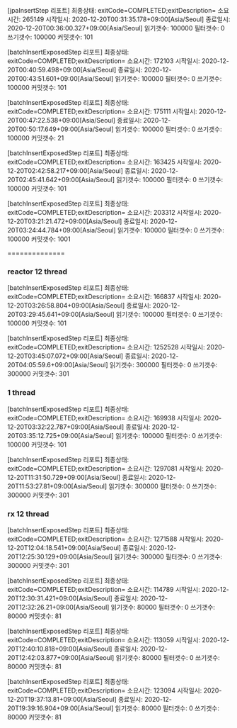 

[jpaInsertStep 리포트]
최종상태: exitCode=COMPLETED;exitDescription=
소요시간: 265149
시작일시: 2020-12-20T00:31:35.178+09:00[Asia/Seoul]
종료일시: 2020-12-20T00:36:00.327+09:00[Asia/Seoul]
읽기갯수: 100000
필터갯수: 0
쓰기갯수: 100000
커밋갯수: 101


[batchInsertExposedStep 리포트]
최종상태: exitCode=COMPLETED;exitDescription=
소요시간: 172103
시작일시: 2020-12-20T00:40:59.498+09:00[Asia/Seoul]
종료일시: 2020-12-20T00:43:51.601+09:00[Asia/Seoul]
읽기갯수: 100000
필터갯수: 0
쓰기갯수: 100000
커밋갯수: 101

[batchInsertExposedStep 리포트]
최종상태: exitCode=COMPLETED;exitDescription=
소요시간: 175111
시작일시: 2020-12-20T00:47:22.538+09:00[Asia/Seoul]
종료일시: 2020-12-20T00:50:17.649+09:00[Asia/Seoul]
읽기갯수: 100000
필터갯수: 0
쓰기갯수: 100000
커밋갯수: 21

[batchInsertExposedStep 리포트]
최종상태: exitCode=COMPLETED;exitDescription=
소요시간: 163425
시작일시: 2020-12-20T02:42:58.217+09:00[Asia/Seoul]
종료일시: 2020-12-20T02:45:41.642+09:00[Asia/Seoul]
읽기갯수: 100000
필터갯수: 0
쓰기갯수: 100000
커밋갯수: 101

[batchInsertExposedStep 리포트]
최종상태: exitCode=COMPLETED;exitDescription=
소요시간: 203312
시작일시: 2020-12-20T03:21:21.472+09:00[Asia/Seoul]
종료일시: 2020-12-20T03:24:44.784+09:00[Asia/Seoul]
읽기갯수: 100000
필터갯수: 0
쓰기갯수: 100000
커밋갯수: 1001

==============

### reactor 12 thread
[batchInsertExposedStep 리포트]
최종상태: exitCode=COMPLETED;exitDescription=
소요시간: 166837
시작일시: 2020-12-20T03:26:58.804+09:00[Asia/Seoul]
종료일시: 2020-12-20T03:29:45.641+09:00[Asia/Seoul]
읽기갯수: 100000
필터갯수: 0
쓰기갯수: 100000
커밋갯수: 101

[batchInsertExposedStep 리포트]
최종상태: exitCode=COMPLETED;exitDescription=
소요시간: 1252528
시작일시: 2020-12-20T03:45:07.072+09:00[Asia/Seoul]
종료일시: 2020-12-20T04:05:59.6+09:00[Asia/Seoul]
읽기갯수: 300000
필터갯수: 0
쓰기갯수: 300000
커밋갯수: 301

### 1 thread
[batchInsertExposedStep 리포트]
최종상태: exitCode=COMPLETED;exitDescription=
소요시간: 169938
시작일시: 2020-12-20T03:32:22.787+09:00[Asia/Seoul]
종료일시: 2020-12-20T03:35:12.725+09:00[Asia/Seoul]
읽기갯수: 100000
필터갯수: 0
쓰기갯수: 100000
커밋갯수: 101

[batchInsertExposedStep 리포트]
최종상태: exitCode=COMPLETED;exitDescription=
소요시간: 1297081
시작일시: 2020-12-20T11:31:50.729+09:00[Asia/Seoul]
종료일시: 2020-12-20T11:53:27.81+09:00[Asia/Seoul]
읽기갯수: 300000
필터갯수: 0
쓰기갯수: 300000
커밋갯수: 301

### rx 12 thread

[batchInsertExposedStep 리포트]
최종상태: exitCode=COMPLETED;exitDescription=
소요시간: 1271588
시작일시: 2020-12-20T12:04:18.541+09:00[Asia/Seoul]
종료일시: 2020-12-20T12:25:30.129+09:00[Asia/Seoul]
읽기갯수: 300000
필터갯수: 0
쓰기갯수: 300000
커밋갯수: 301

[batchInsertExposedStep 리포트]
최종상태: exitCode=COMPLETED;exitDescription=
소요시간: 114789
시작일시: 2020-12-20T12:30:31.421+09:00[Asia/Seoul]
종료일시: 2020-12-20T12:32:26.21+09:00[Asia/Seoul]
읽기갯수: 80000
필터갯수: 0
쓰기갯수: 80000
커밋갯수: 81

[batchInsertExposedStep 리포트]
최종상태: exitCode=COMPLETED;exitDescription=
소요시간: 113059
시작일시: 2020-12-20T12:40:10.818+09:00[Asia/Seoul]
종료일시: 2020-12-20T12:42:03.877+09:00[Asia/Seoul]
읽기갯수: 80000
필터갯수: 0
쓰기갯수: 80000
커밋갯수: 81

[batchInsertExposedStep 리포트]
최종상태: exitCode=COMPLETED;exitDescription=
소요시간: 123094
시작일시: 2020-12-20T19:37:13.81+09:00[Asia/Seoul]
종료일시: 2020-12-20T19:39:16.904+09:00[Asia/Seoul]
읽기갯수: 80000
필터갯수: 0
쓰기갯수: 80000
커밋갯수: 81